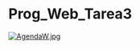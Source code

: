 # Prog_Web_Tarea3
[![AgendaW.jpg](https://i.postimg.cc/XNZ4j1MC/AgendaW.jpg)](https://postimg.cc/9zjv1pQm)
